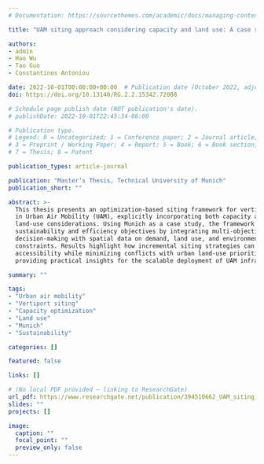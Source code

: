 ```yaml
---
# Documentation: https://sourcethemes.com/academic/docs/managing-content/

title: "UAM siting approach considering capacity and land use: A case study of Munich"

authors:
- admin
- Hao Wu
- Tao Guo
- Constantinos Antoniou

date: 2022-10-01T00:00:00+00:00  # Publication date (October 2022, adjust if needed)
doi: https://doi.org/10.13140/RG.2.2.15342.72008

# Schedule page publish date (NOT publication's date).
# publishDate: 2022-10-01T22:45:34-06:00

# Publication type.
# Legend: 0 = Uncategorized; 1 = Conference paper; 2 = Journal article;
# 3 = Preprint / Working Paper; 4 = Report; 5 = Book; 6 = Book section;
# 7 = Thesis; 8 = Patent

publication_types: article-journal

publication: "Master’s Thesis, Technical University of Munich"
publication_short: ""

abstract: >-
  This thesis presents an optimization-based siting framework for vertiports
  in Urban Air Mobility (UAM), explicitly incorporating both capacity and
  land-use considerations. Using Munich as a case study, the framework balances
  sustainability and efficiency objectives by integrating multi-objective
  decision-making with spatial data on demand, land use, and environmental
  constraints. Results highlight how incremental siting strategies can optimize
  accessibility while minimizing conflicts with urban land-use priorities,
  providing practical insights for the scalable deployment of UAM infrastructure.

summary: ""

tags:
- "Urban air mobility"
- "Vertiport siting"
- "Capacity optimization"
- "Land use"
- "Munich"
- "Sustainability"

categories: []

featured: false

links: []

# (No local PDF provided — linking to ResearchGate)
url_pdf: https://www.researchgate.net/publication/394510662_UAM_siting_approach_considering_capacity_and_land_use_A_case_study_of_Munich?channel=doi&linkId=68a05c892c7d3e0029b11f6c&showFulltext=true
slides: ""
projects: []

image:
  caption: ""
  focal_point: ""
  preview_only: false
---
```

